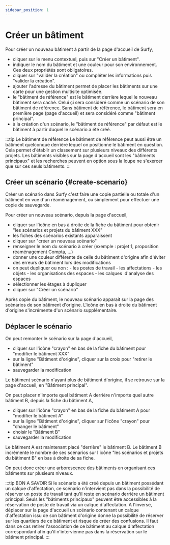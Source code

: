 ```yaml
---
sidebar_position: 1
---
```


# Créer un bâtiment


<Youtube code="M26SIN2q0Mk"/>

Pour créer un nouveau bâtiment à partir de la page d'accueil de Surfy,

-   cliquer sur le menu contextuel, puis sur "Créer un bâtiment".
-   indiquer le nom du bâtiment et une couleur pour son environnement. Ces deux propriétés sont obligatoires.
-   cliquer sur "valider la création" ou compléter les informations puis "valider la création".
-   ajouter l'adresse du bâtiment permet de placer les bâtiments sur une carte pour une gestion multisite optimisée.
-   le "bâtiment de référence" est le bâtiment derrière lequel le nouveau bâtiment sera caché. Celui çi sera considéré comme un scénario de son bâtiment de référence. Sans bâtiment de référence, le bâtiment sera en première page (page d'accueil) et sera considéré comme "bâtiment principal".
-   à la création d'un scénario, le "bâtiment de référence" par défaut est le bâtiment à partir duquel le scénario a été créé.
 
:::tip Le bâtiment de référence
Le bâtiment de référence peut aussi être un bâtiment quelconque derrière lequel on positionne le bâtiment en question. Cela permet d'établir un classement sur plusieurs niveaux des différents projets. Les bâtiments visibles sur la page d'accueil sont les "bâtiments principaux" et les recherches peuvent en option sous la loupe ne s'exercer que sur ces seuls bâtiments.
:::

## Créer un scénario {#create-scenario} ##

Créer un scénario dans Surfy c'est faire une copie partielle ou totale d'un bâtiment en vue d'un réaménagement, ou simplement pour effectuer une copie de sauvegarde.

<Youtube code="6o7F-9XlyqM"/>

Pour créer un nouveau scénario, depuis la page d'accueil,

-   cliquer sur l'icône en bas à droite de la fiche du bâtiment pour obtenir "les scénarios et projets du bâtiment XXX"
-   les fiches des scénarios existants apparaissent
-   cliquer sur "créer un nouveau scénario"
-   renseigner le nom du scénario à créer (exemple : projet 1, proposition réaménagement Compta, ...)
-   donner une couleur différente de celle du bâtiment d'origine afin d'éviter des erreurs de bâtiment lors des modifications
-   on peut dupliquer ou non :
        -   les postes de travail
        -   les affectations
        -   les objets
        -   les organisations des espaces
        -   les calques  d'analyse des espaces
-   sélectionner les étages à dupliquer
-   cliquer sur "Créer un scénario"


Après copie du bâtiment, le nouveau scénario apparait sur la page des scénarios de son bâtiment d'origine.
L'icône en bas à droite du bâtiment d'origine s'incrémente d'un scénario supplémentaire.



## Déplacer le scénario

On peut remonter le scénario sur la page d'accueil,

-   cliquer sur l'icône "crayon" en bas de la fiche du bâtiment pour "modifier le bâtiment XXX"
-   sur la ligne "Bâtiment d'origine", cliquer sur la croix pour "retirer le bâtiment"
-   sauvegarder la modification

Le bâtiment scénario n'ayant plus de bâtiment d'origine, il se retrouve sur la page d'accueil, en "Bâtiment principal".

On peut placer n'importe quel bâtiment A derrière n'importe quel autre bâtiment B, depuis la fiche du bâtiment A,

-   cliquer sur l'icône "crayon" en bas de la fiche du bâtiment A pour "modifier le bâtiment A"
-   sur la ligne "Bâtiment d'origine", cliquer sur l'icône "crayon"  pour "changer le bâtiment"
-   choisir le "Bâtiment B"
-   sauvegarder la modification

Le bâtiment A est maintenant placé "derrière" le bâtiment B.
Le bâtiment B incrémente le nombre de ses scénarios sur l'icône "les scénarios et projets du bâtiment B" en bas à droite de sa fiche.

On peut donc créer une arborescence des bâtiments en organisant ces bâtiments sur plusieurs niveaux.

:::tip BON A SAVOIR
Si le scénario a été créé depuis un bâtiment possédant un calque d'affectation, ce scénario n'intervient pas dans la possibilité de réserver un poste de travail tant qu'il reste en scénario derrière un bâtiment principal. Seuls les "bâtiments principaux" peuvent être accessibles à la réservation de poste de travail via un calque d'affectation.
A l'inverse, déplacer sur la page d'accueil un scénario contenant un calque d'affectation issu de son bâtiment d'origine donne la possibilité de réserver sur les quartiers de ce bâtiment et risque de créer des confusions.
Il faut dans ce cas retirer l'association de ce bâtiment au calque d'affectation correspondant afin qu'il n'intervienne pas dans la réservation sur le bâtiment principal.
:::